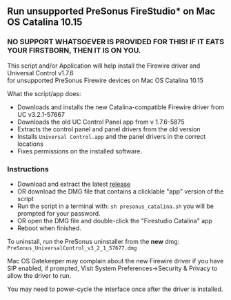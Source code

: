 ## Run unsupported PreSonus FireStudio* on Mac OS Catalina 10.15

### NO SUPPORT WHATSOEVER IS PROVIDED FOR THIS! IF IT EATS YOUR FIRSTBORN, THEN IT IS ON YOU.

This script and/or Application will help install the Firewire driver and Universal Control v1.7.6  
for unsupported PreSonus Firewire devices on Mac OS Catalina 10.15  

What the script/app does:
* Downloads and installs the new Catalina-compatible Firewire driver from UC v3.2.1-57667
* Downloads the old UC Control Panel app from v 1.7.6-5875
* Extracts the control panel and panel drivers from the old version
* Installs `Universal Control.app` and the panel drivers in the correct locations
* Fixes permissions on the installed software.

### Instructions
* Download and extract the latest [release](https://github.com/colin-campbell/firestudio-catalina/releases)
* OR download the DMG file that contains a clicklable "app" version of the script
* Run the script in a terminal with: `sh presonus_catalina.sh` you will be 
prompted for your password.
* OR open the DMG file and double-click the "Firestudio Catalina" app
* Reboot when finished.

To uninstall, run the PreSonus uninstaller from the **new** dmg:  
 `PreSonus_UniversalControl_v3_2_1_57677.dmg`

Mac OS Gatekeeper may complain about the new Firewire driver if you have SIP enabled, if prompted, Visit System Preferences->Security & Privacy to allow the driver to run.  

You may need to power-cycle the interface once after the driver is installed. 



